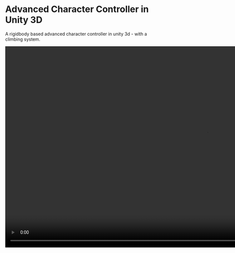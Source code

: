 # Advanced Character Controller in Unity 3D
A rigidbody based advanced character controller in unity 3d - with a climbing system.

<video 
  src="https://raw.githubusercontent.com/chetan-code/AdvancedCharacterController3D/main/Assets/ZPreviews/Climbing%20Support.mp4" 
  width="1280" 
  controls 
/>
